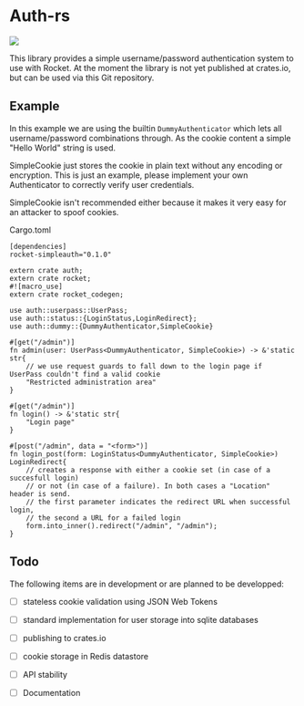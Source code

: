 Auth-rs
=============

[![](https://img.shields.io/badge/crates.io-v0.1.0-red.svg)](https://crates.io/crates/rocket-simpleauth)

This library provides a simple username/password authentication system to use with Rocket.
At the moment the library is not yet published at crates.io, but can be used via this Git repository.

## Example

In this example we are using the builtin `DummyAuthenticator` which lets all username/password combinations through.
As the cookie content a simple "Hello World" string is used.

SimpleCookie just stores the cookie in plain text without any encoding or encryption.
This is just an example, please implement your own Authenticator to correctly verify user credentials.

SimpleCookie isn't recommended either because it makes it very easy for an attacker to spoof cookies.

Cargo.toml
```
[dependencies]
rocket-simpleauth="0.1.0"
```

```
extern crate auth;
extern crate rocket;
#![macro_use]
extern crate rocket_codegen;

use auth::userpass::UserPass;
use auth::status::{LoginStatus,LoginRedirect};
use auth::dummy::{DummyAuthenticator,SimpleCookie}

#[get("/admin")]
fn admin(user: UserPass<DummyAuthenticator, SimpleCookie>) -> &'static str{
	// we use request guards to fall down to the login page if UserPass couldn't find a valid cookie
	"Restricted administration area"
}

#[get("/admin")]
fn login() -> &'static str{
	"Login page"
}

#[post("/admin", data = "<form>")]
fn login_post(form: LoginStatus<DummyAuthenticator, SimpleCookie>) LoginRedirect{
	// creates a response with either a cookie set (in case of a succesfull login)
	// or not (in case of a failure). In both cases a "Location" header is send.
	// the first parameter indicates the redirect URL when successful login,
	// the second a URL for a failed login
	form.into_inner().redirect("/admin", "/admin");
}
```

## Todo

The following items are in development or are planned to be developped:

* [ ] stateless cookie validation using JSON Web Tokens
* [ ] standard implementation for user storage into sqlite databases
* [ ] publishing to crates.io
* [ ] cookie storage in Redis datastore
* [ ] API stability
* [ ] Documentation

